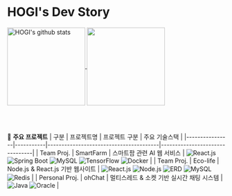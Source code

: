 # HOGI's Dev Story

<a href="https://github.com/hogi2020">
<img align="center" style="height:180px" src="https://github-readme-stats.vercel.app/api?username=hogi2020&show_icons=true&include_all_commits=true&include_orgs=true&theme=nord&hide_border=true" alt="HOGI's github stats" />
</a>

<a href="https://github.com/hogi2020">
<img align="center" style="height:180px" src="https://github-readme-stats.vercel.app/api/top-langs/?username=hogi2020&layout=compact&include_orgs=true&theme=nord&hide_border=true" />
</a> 

<br><br>

📂 **주요 프로젝트**
| 구분           | 프로젝트명 | 프로젝트 구분                          | 주요 기술스택                 |
|----------------|-----------|----------------------------------------|--------------------------------|
| Team Proj.     | SmartFarm | 스마트팜 관련 AI 웹 서비스               | ![React.js](https://img.shields.io/badge/React-61DAFB?style=flat&logo=react&logoColor=black) ![Spring Boot](https://img.shields.io/badge/Spring%20Boot-6DB33F?style=flat&logo=spring-boot&logoColor=white) ![MySQL](https://img.shields.io/badge/MySQL-4479A1?style=flat&logo=mysql&logoColor=white) ![TensorFlow](https://img.shields.io/badge/TensorFlow-FF6F00?style=flat&logo=tensorflow&logoColor=white) ![Docker](https://img.shields.io/badge/Docker-2496ED?style=flat&logo=docker&logoColor=white) |
| Team Proj.     | Eco-life  | Node.js & React.js 기반 웹사이트        | ![React.js](https://img.shields.io/badge/React-61DAFB?style=flat&logo=react&logoColor=black) ![Node.js](https://img.shields.io/badge/Node.js-339933?style=flat&logo=node.js&logoColor=white) ![ERD](https://img.shields.io/badge/ERD-000000?style=flat&logo=diagrams.net&logoColor=white) ![MySQL](https://img.shields.io/badge/MySQL-4479A1?style=flat&logo=mysql&logoColor=white) ![Redis](https://img.shields.io/badge/Redis-DC382D?style=flat&logo=redis&logoColor=white) |
| Personal Proj. | ohChat    | 멀티스레드 & 소켓 기반 실시간 채팅 시스템 | ![Java](https://img.shields.io/badge/Java-007396?style=flat&logo=openjdk&logoColor=white) ![Oracle](https://img.shields.io/badge/Oracle-F80000?style=flat&logo=oracle&logoColor=white) |
